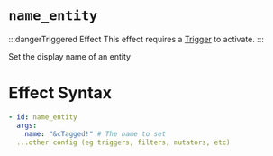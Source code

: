 # `name_entity`
:::dangerTriggered Effect
This effect requires a [Trigger](https://plugins.auxilor.io/effects/all-triggers) to activate.
:::

Set the display name of an entity

# Effect Syntax
```yaml
- id: name_entity
  args:
    name: "&cTagged!" # The name to set
  ...other config (eg triggers, filters, mutators, etc)
```